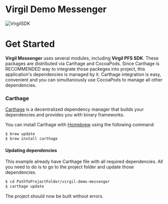 # Virgil Demo Messenger

![VirgilSDK](https://cloud.githubusercontent.com/assets/6513916/19643783/bfbf78be-99f4-11e6-8d5a-a43394f2b9b2.png)


# Get Started
**Virgil Messenger** uses several modules, including **Virgil PFS SDK**. These packages are distributed via Carthage and CocoaPods. Since Carthage is RECOMMENDED way to integrate those packeges into project, this application's dependencies is managed by it. Carthage integration is easy, convenient and you can simultaniously use CocoaPods to manage all other dependencies.

### Carthage

[Carthage](https://github.com/Carthage/Carthage) is a decentralized dependency manager that builds your dependencies and provides you with binary frameworks.

You can install Carthage with [Homebrew](http://brew.sh/) using the following command:

```bash
$ brew update
$ brew install carthage
```

#### Updating dependencies
This example already have Carthage file with all required dependencies. All you need to do is to go to the project folder and update those dependencies.

```bash 
$ cd PathToProjectFolder/virgil-demo-messenger
$ carthage update
```

The project should now be built without errors.

